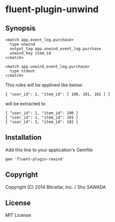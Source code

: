 fluent-plugin-unwind
====================

Synopsis
--------

```
<match app.event_log.purchase>
  type unwind
  output_tag app.unwind_event_log.purchase
  unwind_key item_id
</match>

<match app.unwind_event_log.purchase>
  type stdout
</match>
```

This rules will be applived like below:

```
{ "user_id": 1, "item_id": [ 100, 101, 102 ] }
```

will be extracted to

```
{ "user_id": 1, "item_id": 100 }
{ "user_id": 1, "item_id": 101 }
{ "user_id": 1, "item_id": 102 }
```

Installation
------------

Add this line to your application's Gemfile

```
gem 'fluent-plugin-rewind'
```

Copyright
---------

Copyright (C) 2014 Bitcellar, Inc. / Sho SAWADA

License
-------

MIT License
